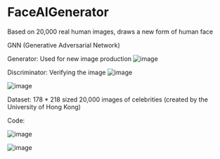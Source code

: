 # FaceAIGenerator
Based on 20,000 real human images, draws a new form of human face

GNN (Generative Adversarial Network)

Generator: Used for new image production
![image](https://github.com/jasonshin1127/FaceAIGenerator/assets/101506840/45a3185d-3670-4b7e-b2ac-ccad4fb2301e)



Discriminator: Verifying the image
![image](https://github.com/jasonshin1127/FaceAIGenerator/assets/101506840/ed0521b3-1764-4f14-b9d6-005f7aa3bbaf)


![image](https://github.com/jasonshin1127/FaceAIGenerator/assets/101506840/b97d1b1c-99f0-46c7-89a3-6a010f612f70)

Dataset: 178 * 218 sized 20,000 images of celebrities (created by the University of Hong Kong)

Code:

![image](https://github.com/jasonshin1127/FaceAIGenerator/assets/101506840/150114fa-4cfc-4e47-b92c-a96a940acbef)


![image](https://github.com/jasonshin1127/FaceAIGenerator/assets/101506840/150fe068-7be9-4606-af93-348225cbbe4d)


